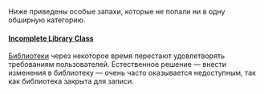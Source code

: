 Ниже приведены особые запахи, которые не попали ни в одну обширную категорию.

#### [Incomplete Library Class](Неполнота%20библиотечного%20класса.md)
[Библиотеки](http://ru.wikipedia.org/wiki/%D0%91%D0%B8%D0%B1%D0%BB%D0%B8%D0%BE%D1%82%D0%B5%D0%BA%D0%B0_(%D0%BF%D1%80%D0%BE%D0%B3%D1%80%D0%B0%D0%BC%D0%BC%D0%B8%D1%80%D0%BE%D0%B2%D0%B0%D0%BD%D0%B8%D0%B5)) через некоторое время перестают удовлетворять требованиям пользователей. Естественное решение — внести изменения в библиотеку — очень часто оказывается недоступным, так как библиотека закрыта для записи.